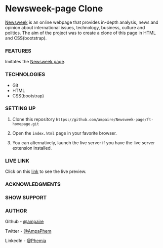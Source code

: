﻿# Newsweek-page Clone

[Newsweek](https://www.newsweek.com/) is an online webpage that provides in-depth analysis, news and opinion about international issues, technology, business, culture and politics.
The aim of the project was to create a clone of this page in HTML and CSS(bootstrap). 

### FEATURES
Imitates the [Newsweek page](https://www.newsweek.com/).


### TECHNOLOGIES
- Git
- HTML
- CSS(bootstrap)


### SETTING UP
1. Clone this repository
    ``https://github.com/ampaire/Newsweek-page/ft-homepage.git``

2. Open the ``index.html`` page in your favorite browser.

3. You can alternatively, launch the live server if you have the live server extension installed.

### LIVE LINK
Click on this [link](https://raw.githack.com/ampaire/Newsweek-page/ft-homepage/index.html)  to see the live preview.

### ACKNOWLEDGMENTS


### SHOW SUPPORT
### AUTHOR
Github - [@ampaire](https://github.com/ampaire)

Twitter - [@AmpaPhem](https://twitter.com/AmpaPhem)

LinkedIn - [@Phemia](https://www.linkedin.com/in/phemia)
